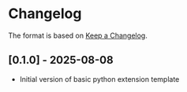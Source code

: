 # Changelog

The format is based on [Keep a Changelog](https://keepachangelog.com/en/1.0.0/).


## [0.1.0] - 2025-08-08
- Initial version of basic python extension template
